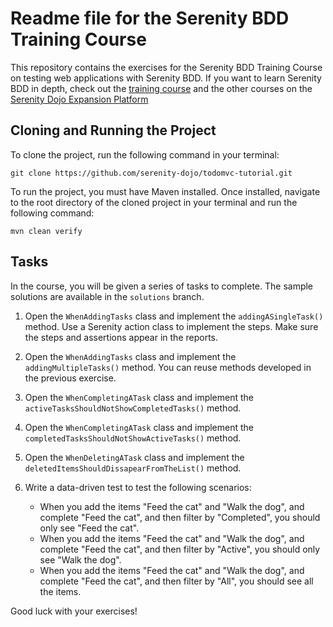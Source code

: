# Readme file for the Serenity BDD Training Course

This repository contains the exercises for the Serenity BDD Training Course on testing web applications with Serenity BDD. 
If you want to learn Serenity BDD in depth, check out the [training course](https://expansion.serenity-dojo.com/courses/testing-web-applications-with-serenity-bdd) and the other courses on the [Serenity Dojo Expansion Platform](https://expansion.serenity-dojo.com/)

## Cloning and Running the Project

To clone the project, run the following command in your terminal:
```
git clone https://github.com/serenity-dojo/todomvc-tutorial.git
```

To run the project, you must have Maven installed. Once installed, navigate to the root directory of the cloned project in your terminal and run the following command:
```
mvn clean verify
```

## Tasks

In the course, you will be given a series of tasks to complete. The sample solutions are available in the `solutions` branch.

1. Open the `WhenAddingTasks` class and implement the `addingASingleTask()` method. Use a Serenity action class to implement the steps. Make sure the steps and assertions appear in the reports.

2. Open the `WhenAddingTasks` class and implement the `addingMultipleTasks()` method. You can reuse methods developed in the previous exercise.

3. Open the `WhenCompletingATask` class and implement the `activeTasksShouldNotShowCompletedTasks()` method.

4. Open the `WhenCompletingATask` class and implement the `completedTasksShouldNotShowActiveTasks()` method.

5. Open the `WhenDeletingATask` class and implement the `deletedItemsShouldDissapearFromTheList()` method.

6. Write a data-driven test to test the following scenarios:
    - When you add the items "Feed the cat" and "Walk the dog", and complete "Feed the cat", and then filter by "Completed", you should only see "Feed the cat".
    - When you add the items "Feed the cat" and "Walk the dog", and complete "Feed the cat", and then filter by "Active", you should only see "Walk the dog".
    - When you add the items "Feed the cat" and "Walk the dog", and complete "Feed the cat", and then filter by "All", you should see all the items.

Good luck with your exercises!
